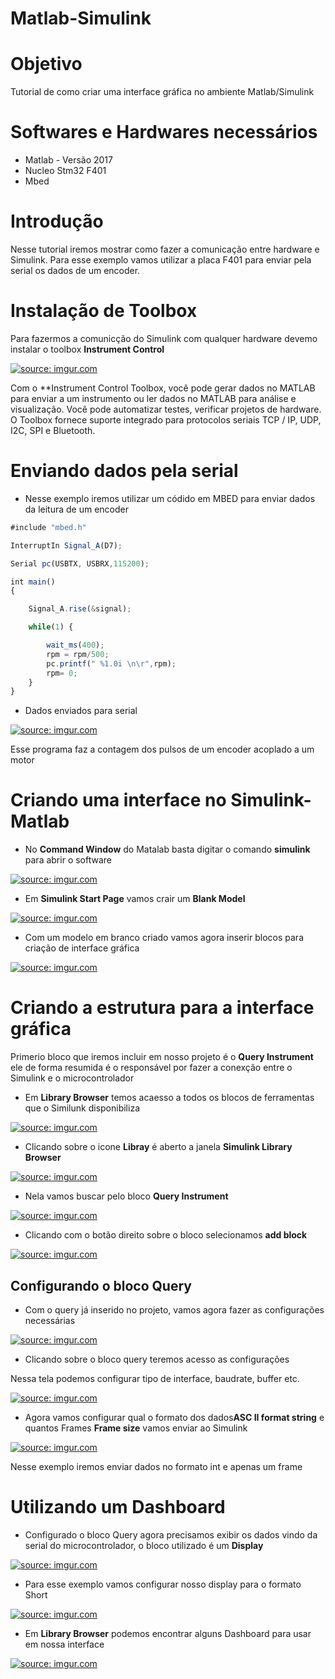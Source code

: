 # Matlab-Simulink
# Objetivo
Tutorial de como criar uma interface gráfica no ambiente Matlab/Simulink

# Softwares e Hardwares  necessários 
* Matlab - Versão 2017 
* Nucleo Stm32 F401
* Mbed 

# Introdução 
Nesse tutorial iremos mostrar como fazer a comunicação entre hardware e Simulink. Para esse exemplo vamos  utilizar a placa F401 para enviar pela serial os dados de um encoder. 

# Instalação de Toolbox

 Para fazermos a comunicção do Simulink com qualquer hardware devemo instalar o toolbox **Instrument Control** 
 
<a href="https://imgur.com/8vvmKyQ"> <img src="https://i.imgur.com/8vvmKyQ.png" title="source: imgur.com" /></a>

Com o **Instrument Control Toolbox, você pode gerar dados no MATLAB para enviar a um instrumento ou ler dados no MATLAB para análise e visualização. Você pode automatizar testes, verificar projetos de hardware. O Toolbox fornece suporte integrado para protocolos seriais TCP / IP, UDP, I2C, SPI e Bluetooth.

# Enviando dados pela serial 
* Nesse exemplo iremos utilizar um códido em MBED para enviar dados da leitura de um encoder

```javascript
#include "mbed.h"

InterruptIn Signal_A(D7);

Serial pc(USBTX, USBRX,115200);

int main()
{

    Signal_A.rise(&signal);

    while(1) {

        wait_ms(400);
        rpm = rpm/500;
        pc.printf(" %1.0i \n\r",rpm);
        rpm= 0;
    }
}

```

* Dados enviados para serial 

<a href="https://imgur.com/gps1j1M"><img src="https://i.imgur.com/gps1j1M.png" title="source: imgur.com" /></a>

 Esse programa faz a contagem dos pulsos de um encoder acoplado a um motor 
 
 # Criando uma interface no Simulink-Matlab
 
* No **Command Window** do Matalab basta digitar o comando **simulink** para abrir o software 
 
 <a href="https://imgur.com/FHxaozi"><img src="https://i.imgur.com/FHxaozi.png" title="source: imgur.com" /></a>
 
 * Em **Simulink Start Page** vamos crair um **Blank Model** 
  
 <a href="https://imgur.com/NCocRDd"><img src="https://i.imgur.com/NCocRDd.png" title="source: imgur.com" /></a>
 
 * Com  um modelo em branco criado vamos agora inserir blocos para criação de interface gráfica
 
 <a href="https://imgur.com/FmQXPz4"><img src="https://i.imgur.com/FmQXPz4.png" title="source: imgur.com" /></a>
 
 # Criando a estrutura para a interface gráfica 
 
 Primerio bloco que iremos incluir em nosso projeto é o **Query Instrument** ele de forma resumida é o responsável por fazer a conexção entre o Simulink e o microcontrolador 
 
* Em  **Library Browser** temos acaesso  a todos os blocos de ferramentas que o Similunk disponibiliza 
 
 <a href="https://imgur.com/UqNxRIB"><img src="https://i.imgur.com/UqNxRIB.png" title="source: imgur.com" /></a>
 
* Clicando sobre o icone **Libray** é aberto a janela **Simulink Library Browser** 
 
 <a href="https://imgur.com/s9JSBqC"><img src="https://i.imgur.com/s9JSBqC.png" title="source: imgur.com" /></a>
 
* Nela vamos buscar pelo bloco **Query Instrument**
 
 <a href="https://imgur.com/EebjXwN"><img src="https://i.imgur.com/EebjXwN.png" title="source: imgur.com" /></a>
 
 * Clicando com o botão direito sobre o bloco selecionamos **add block**
 
 <a href="https://imgur.com/woi8zjh"><img src="https://i.imgur.com/woi8zjh.png" title="source: imgur.com" /></a>
 
 
 ## Configurando o bloco Query

* Com o query já inserido no projeto, vamos agora fazer as configurações necessárias  

<a href="https://imgur.com/HiIuWom"><img src="https://i.imgur.com/HiIuWom.png" title="source: imgur.com" /></a>

* Clicando sobre o bloco query teremos acesso as configurações 

 Nessa tela  podemos configurar tipo de interface, baudrate, buffer etc.
 
<a href="https://imgur.com/bYz8JX0"><img src="https://i.imgur.com/bYz8JX0.png" title="source: imgur.com" /></a>

 * Agora vamos configurar qual o formato dos dados**ASC II format string** e quantos Frames **Frame size** vamos enviar ao Simulink

<a href="https://imgur.com/mFqQ571"><img src="https://i.imgur.com/mFqQ571.png" title="source: imgur.com" /></a>

  Nesse exemplo iremos enviar dados no formato int e apenas um frame
  
  
  
  #  Utilizando um Dashboard
 
 *  Configurado o bloco Query agora precisamos exibir os dados vindo da serial do microcontrolador, o bloco utilizado é um **Display**

  <a href="https://imgur.com/3TbdNTd"><img src="https://i.imgur.com/3TbdNTd.png" title="source: imgur.com" /></a>
  
  * Para esse exemplo vamos configurar nosso display para o formato Short
   
   <a href="https://imgur.com/nch1MCq"><img src="https://i.imgur.com/nch1MCq.png" title="source: imgur.com" /></a>
  
  * Em **Library Browser** podemos encontrar alguns Dashboard para usar em nossa interface

<a href="https://imgur.com/vDmaAD4"><img src="https://i.imgur.com/vDmaAD4.png" title="source: imgur.com" /></a>








  
  
 
 

